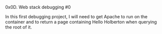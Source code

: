 0x0D. Web stack debugging #0

In this first debugging project, I will need to get Apache to run on the container and to return a page containing Hello Holberton when querying the root of it.
